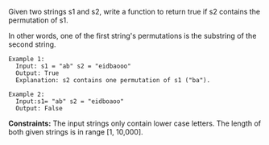 Given two strings s1 and s2, write a function to return true if s2 contains the permutation of s1. 

In other words, one of the first string's permutations is the substring of the second string.

 
```
Example 1:
  Input: s1 = "ab" s2 = "eidbaooo"
  Output: True
  Explanation: s2 contains one permutation of s1 ("ba").

Example 2:
  Input:s1= "ab" s2 = "eidboaoo"
  Output: False
```

**Constraints:**
  The input strings only contain lower case letters.
  The length of both given strings is in range [1, 10,000].